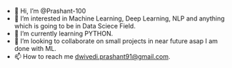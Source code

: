 - 👋 Hi, I’m @Prashant-100
- 👀 I’m interested in Machine Learning, Deep Learning, NLP and anything which is going to be in Data Sciece Field.
- 🌱 I’m currently learning PYTHON.
- 💞️ I’m looking to collaborate on small projects in near future asap I am done with ML.
- 📫 How to reach me dwivedi.prashant91@gmail.com.
<!---
Prashant-100/Prashant-100 is a ✨ special ✨ repository because its `README.md` (this file) appears on your GitHub profile.
You can click the Preview link to take a look at your changes.
--->
